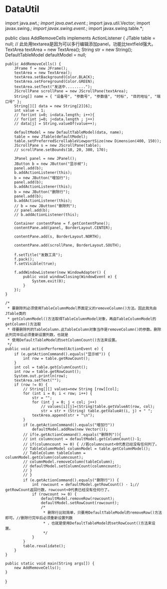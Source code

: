 # DataUtil
import java.awt.*;
import java.awt.event.*;
import java.util.Vector;
import javax.swing.*;
import javax.swing.event.*;
import javax.swing.table.*;

public class AddRemoveCells implements ActionListener {
	JTable table = null;
	// 此处用textarea是因为可以多行编辑添加panel，功能比textfield强大。
	TextArea textArea = new TextArea();
	String str = new String();
	DefaultTableModel defaultModel = null;

	public AddRemoveCells() {
		JFrame f = new JFrame();
		textArea = new TextArea();
		textArea.setBackground(Color.BLACK);
		textArea.setForeground(Color.GREEN);
		textArea.setText("发送中.........");
		JScrollPane scrollPane = new JScrollPane(textArea);
		String[] name = { "设备号", "参数号", "参数值", "时标", "目的地址", "端口号" };
		String[][] data = new String[2][6];
		int value = 1;
		// for(int i=0; i<data.length; i++){
		// for(int j=0; j<data.length ; j++)
		// data[j] = String.valueOf(value++);

		defaultModel = new DefaultTableModel(data, name);
		table = new JTable(defaultModel);
		table.setPreferredScrollableViewportSize(new Dimension(400, 150));
		JScrollPane s = new JScrollPane(table);
		// scrollPane.setBounds(10, 20, 380, 170);

		JPanel panel = new JPanel();
		JButton b = new JButton("显示帧");
		panel.add(b);
		b.addActionListener(this);
		b = new JButton("增加行");
		panel.add(b);
		b.addActionListener(this);
		b = new JButton("删除行");
		panel.add(b);
		b.addActionListener(this);
		// b = new JButton("删除列");
		// panel.add(b);
		// b.addActionListener(this);

		Container contentPane = f.getContentPane();
		contentPane.add(panel, BorderLayout.CENTER);

		contentPane.add(s, BorderLayout.NORTH);

		contentPane.add(scrollPane, BorderLayout.SOUTH);

		f.setTitle("发数工具");
		f.pack();
		f.setVisible(true);

		f.addWindowListener(new WindowAdapter() {
			public void windowClosing(WindowEvent e) {
				System.exit(0);
			}
		});
	}

	/*
	 * 要删除列必须使用TableColumnModel界面定义的removeColumn()方法。因此我先由JTable类的
	 * getColumnModel()方法取得TableColumnModel对象，再由TableColumnModel的getColumn()方法取
	 * 得要删除列的TableColumn.此TableColumn对象当作是removeColumn()的参数。删除此列完毕后必须重新设置列数，也就是
	 * 使用DefaultTableModel的setColumnCount()方法来设置。
	 */
	public void actionPerformed(ActionEvent e) {
		if (e.getActionCommand().equals("显示帧")) {
			int row = table.getRowCount();
		}
		int col = table.getColumnCount();
		int row = table.getRowCount();
		System.out.println(row);
		textArea.setText("");
		if (row != 0) {
			// String[][] values=new String [row][col];
			for (int i = 0; i < row; i++) {
				str = "";
				for (int j = 0; j < col; j++)
					// values[i][j]=(String)table.getValueAt(row, col);
					str = str + (String) table.getValueAt(i, j) + " ";
				textArea.append(str + "\n");
			}
			if (e.getActionCommand().equals("增加行"))
				defaultModel.addRow(new Vector());
			// if(e.getActionCommand().equals("删除列")){
			// int columncount = defaultModel.getColumnCount()-1;
			// if(columncount >= 0) { //若columncount<0代表已经没有任何列了。
			// TableColumnModel columnModel = table.getColumnModel();
			// TableColumn tableColumn = columnModel.getColumn(columncount);
			// columnModel.removeColumn(tableColumn);
			// defaultModel.setColumnCount(columncount);
			// }
			// }
			if (e.getActionCommand().equals("删除行")) {
				int rowcount = defaultModel.getRowCount() - 1;// getRowCount返回行数，rowcount<0代表已经没有任何行了。
				if (rowcount >= 0) {
					defaultModel.removeRow(rowcount);
					defaultModel.setRowCount(rowcount);
					/*
					 * 删除行比较简单，只要用DefaultTableModel的removeRow()方法即可。//删除行完毕后必须重新设置列数
					 * ，也就是使用DefaultTableModel的setRowCount()方法来设置。
					 */
				}
			}
			table.revalidate();
		}
	}

	public static void main(String args[]) {
		new AddRemoveCells();
	}
}
